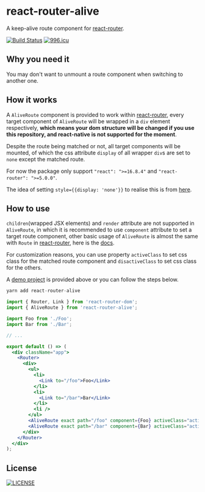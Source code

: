 # react-router-alive

A keep-alive route component for [react-router][1].

[![Build Status](https://travis-ci.org/oychao/react-router-alive.svg?branch=master)](https://travis-ci.org/oychao/react-router-alive) [![996.icu](https://img.shields.io/badge/link-996.icu-red.svg)](https://996.icu)

## Why you need it

You may don't want to unmount a route component when switching to another one.

## How it works

A `AliveRoute` component is provided to work within [react-router][1], every target component of `AliveRoute` will be wrapped in a `div` element respectively, **which means your dom structure will be changed if you use this repository, and react-native is not supported for the moment**.

Despite the route being matched or not, all target components will be mounted, of which the css attribute `display` of all wrapper `div`s are set to `none` except the matched route.

For now the package only support `"react": ">=16.8.4"` and `"react-router": ">=5.0.0"`.

The idea of setting `style={{display: 'none'}}` to realise this is from [here][2].

## How to use

`children`(wrapped JSX elements) and `render` attribute are not supported in `AliveRoute`, in which it is recommended to use `component` attribute to set a target route component, other basic usage of `AliveRoute` is almost the same with `Route` in [react-router][1], here is the [docs][3].

For customization reasons, you can use property `activeClass` to set css class for the matched route component and `disactiveClass` to set css class for the others.

A [demo project][4] is provided above or you can follow the steps below.

```javascript
yarn add react-router-alive
```

```jsx
import { Router, Link } from 'react-router-dom';
import { AliveRoute } from 'react-router-alive';

import Foo from './Foo';
import Bar from './Bar';

// ...

export default () => (
  <div className="app">
    <Router>
      <div>
        <ul>
          <li>
            <Link to="/foo">Foo</Link>
          </li>
          <li>
            <Link to="/bar">Bar</Link>
          </li>
          <li />
        </ul>
        <AliveRoute exact path="/foo" component={Foo} activeClass="active" disactiveClass="disactive" />
        <AliveRoute exact path="/bar" component={Bar} activeClass="active" disactiveClass="disactive" />
      </div>
    </Router>
  </div>
);
```

## License

[![LICENSE](https://img.shields.io/badge/license-Anti%20996-blue.svg)](https://github.com/996icu/996.ICU/blob/master/LICENSE)

[1]: https://github.com/ReactTraining/react-router
[2]: https://github.com/facebook/react/issues/12039#issuecomment-359801971
[3]: https://reacttraining.com/react-router/web/api/Route
[4]: https://github.com/oychao/react-router-alive/tree/master/demo
